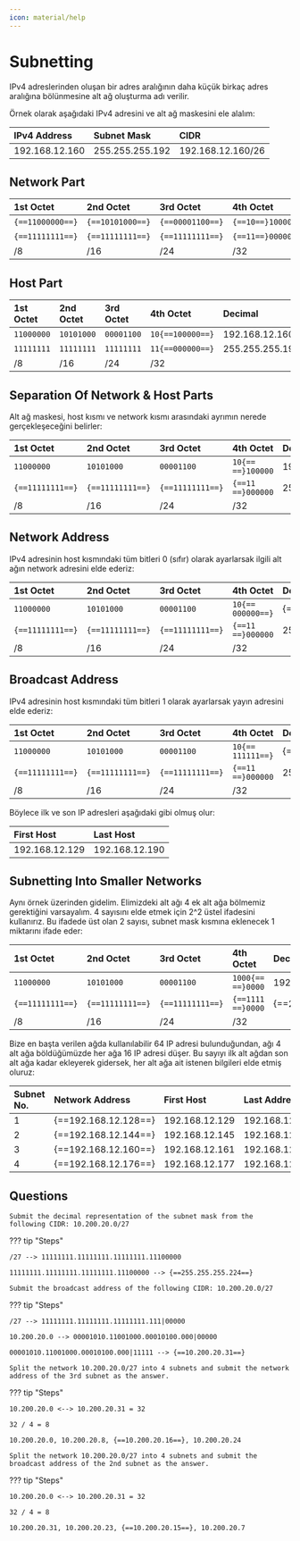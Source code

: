 ```yaml
---
icon: material/help
---
```


# Subnetting

IPv4 adreslerinden oluşan bir adres aralığının daha küçük birkaç adres aralığına bölünmesine alt ağ oluşturma adı verilir.

Örnek olarak aşağıdaki IPv4 adresini ve alt ağ maskesini ele alalım:

| IPv4 Address | Subnet Mask | CIDR |
|:---|:---|:---|
| 192.168.12.160 | 255.255.255.192 | 192.168.12.160/26 |

## Network Part

| 1st Octet | 2nd Octet | 3rd Octet | 4th Octet | Decimal |
|:---|:---|:---|:---|:---|
| `{==11000000==}` | `{==10101000==}` | `{==00001100==}` | `{==10==}100000` | 192.168.12.160{==/26==} |
| `{==11111111==}` | `{==11111111==}` | `{==11111111==}` | `{==11==}000000` | {==255.255.255.192==} |
| /8 | /16 | /24 | /32 ||

## Host Part

| 1st Octet | 2nd Octet | 3rd Octet | 4th Octet | Decimal |
|:---|:---|:---|:---|:---|
| `11000000` | `10101000` | `00001100` | `10{==100000==}` | 192.168.12.160/26 |
| `11111111` | `11111111` | `11111111` | `11{==000000==}` | 255.255.255.192 |
| /8 | /16 | /24 | /32 ||

## Separation Of Network & Host Parts

Alt ağ maskesi, host kısmı ve network kısmı arasındaki ayrımın nerede gerçekleşeceğini belirler:

| 1st Octet | 2nd Octet | 3rd Octet | 4th Octet | Decimal |
|:---|:---|:---|:---|:---|
| `11000000` | `10101000` | `00001100` | `10{== ==}100000` | 192.168.12.160/26 |
| `{==11111111==}` | `{==11111111==}` | `{==11111111==}` | `{==11 ==}000000` | 255.255.255.192 |
| /8 | /16 | /24 | /32 ||

## Network Address

IPv4 adresinin host kısmındaki tüm bitleri 0 (sıfır) olarak ayarlarsak ilgili alt ağın network adresini elde ederiz:

| 1st Octet | 2nd Octet | 3rd Octet | 4th Octet | Decimal |
|:---|:---|:---|:---|:---|
| `11000000` | `10101000` | `00001100` | `10{== 000000==}` | {==192.168.12.128==}/26 |
| `{==11111111==}` | `{==11111111==}` | `{==11111111==}` | `{==11 ==}000000` | 255.255.255.192 |
| /8 | /16 | /24 | /32 ||

## Broadcast Address

IPv4 adresinin host kısmındaki tüm bitleri 1 olarak ayarlarsak yayın adresini elde ederiz:

| 1st Octet | 2nd Octet | 3rd Octet | 4th Octet | Decimal |
|:---|:---|:---|:---|:---|
| `11000000` | `10101000` | `00001100` | `10{== 111111==}` | {==192.168.12.191==}/26 |
| `{==11111111==}` | `{==11111111==}` | `{==11111111==}` | `{==11 ==}000000` | 255.255.255.192 |
| /8 | /16 | /24 | /32 ||

Böylece ilk ve son IP adresleri aşağıdaki gibi olmuş olur:

| First Host | Last Host |
|:---|:---|
| 192.168.12.129 | 192.168.12.190 |

## Subnetting Into Smaller Networks

Aynı örnek üzerinden gidelim. Elimizdeki alt ağı 4 ek alt ağa bölmemiz gerektiğini varsayalım. 4 sayısını elde etmek için 2^2 üstel ifadesini kullanırız. Bu ifadede üst olan 2 sayısı, subnet mask kısmına eklenecek 1 miktarını ifade eder:

| 1st Octet | 2nd Octet | 3rd Octet | 4th Octet | Decimal |
|:---|:---|:---|:---|:---|
| `11000000` | `10101000` | `00001100` | `1000{== ==}0000` | 192.168.12.128{==/28==} |
| `{==11111111==}` | `{==11111111==}` | `{==11111111==}` | `{==1111 ==}0000` | {==255.255.255.240==} |
| /8 | /16 | /24 | /32 ||

Bize en başta verilen ağda kullanılabilir 64 IP adresi bulunduğundan, ağı 4 alt ağa böldüğümüzde her ağa 16 IP adresi düşer. Bu sayıyı ilk alt ağdan son alt ağa kadar ekleyerek gidersek, her alt ağa ait istenen bilgileri elde etmiş oluruz:

| Subnet No. | Network Address | First Host | Last Address | Broadcast Address |
|:---|:---|:---|:---|:---|
| 1 | {==192.168.12.128==} | 192.168.12.129 | 192.168.12.142 | {==192.168.12.143==} |
| 2 | {==192.168.12.144==} | 192.168.12.145 | 192.168.12.158 | {==192.168.12.159==} |
| 3 | {==192.168.12.160==} | 192.168.12.161 | 192.168.12.174 | {==192.168.12.175==} |
| 4 | {==192.168.12.176==} | 192.168.12.177 | 192.168.12.190 | {==192.168.12.191==} |

## Questions

```text
Submit the decimal representation of the subnet mask from the following CIDR: 10.200.20.0/27
```

??? tip "Steps"

    /27 --> 11111111.11111111.11111111.11100000

    11111111.11111111.11111111.11100000 --> {==255.255.255.224==}

```text
Submit the broadcast address of the following CIDR: 10.200.20.0/27
```

??? tip "Steps"

    /27 --> 11111111.11111111.11111111.111|00000

    10.200.20.0 --> 00001010.11001000.00010100.000|00000

    00001010.11001000.00010100.000|11111 --> {==10.200.20.31==}

```text
Split the network 10.200.20.0/27 into 4 subnets and submit the network address of the 3rd subnet as the answer.
```

??? tip "Steps"

    10.200.20.0 <--> 10.200.20.31 = 32

    32 / 4 = 8

    10.200.20.0, 10.200.20.8, {==10.200.20.16==}, 10.200.20.24

```text
Split the network 10.200.20.0/27 into 4 subnets and submit the broadcast address of the 2nd subnet as the answer.
```

??? tip "Steps"

    10.200.20.0 <--> 10.200.20.31 = 32

    32 / 4 = 8

    10.200.20.31, 10.200.20.23, {==10.200.20.15==}, 10.200.20.7
